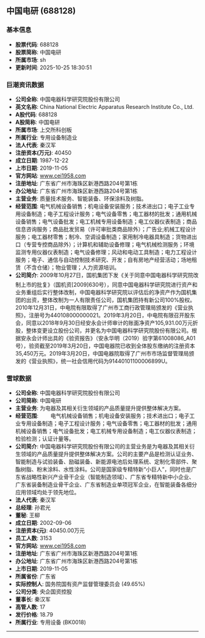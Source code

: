## 中国电研 (688128)

### 基本信息

- **股票代码**: 688128
- **股票简称**: 中国电研
- **所属市场**: sh
- **更新时间**: 2025-10-25 18:30:51

### 巨潮资讯数据

- **公司全称**: 中国电器科学研究院股份有限公司
- **英文名称**: China National Electric Apparatus Research Institute Co., Ltd.
- **A股代码**: 688128
- **A股简称**: 中国电研
- **所属市场**: 上交所科创板
- **所属行业**: 专用设备制造业
- **法人代表**: 秦汉军
- **注册资本(万元)**: 40450
- **成立日期**: 1987-12-22
- **上市日期**: 2019-11-05
- **官方网站**: www.cei1958.com
- **注册地址**: 广东省广州市海珠区新港西路204号第1栋
- **办公地址**: 广东省广州市海珠区新港西路204号第1栋
- **主营业务**: 质量技术服务、智能装备、环保涂料及树脂。
- **经营范围**: 电气机械设备销售；机电设备安装服务；技术进出口；电子工业专用设备制造；电子工程设计服务；电气设备零售；电工器材的批发；通用机械设备销售；电气设备批发；电工机械专用设备制造；电工仪器仪表制造；商品信息咨询服务；商品批发贸易（许可审批类商品除外）；广告业;机械工程设计服务；电工器材零售；制冷、空调设备制造；家用制冷电器具制造；货物进出口（专营专控商品除外）；计算机和辅助设备修理；电气机械检测服务；环境监测专用仪器仪表制造；电气设备修理；风动和电动工具制造；电力工程设计服务；电子、通信与自动控制技术研究、开发；自有房地产经营活动；场地租赁（不含仓储）；物业管理；人力资源培训。
- **公司简介**: 2009年10月27日，国机集团下发《关于同意中国电器科学研究院改制上市的批复》（国机资[2009]630号），同意中国电器科学研究院进行资产和业务重组后实行整体改制，中国电器科学研究院以评估后的净资产作为国机集团的出资，整体改制为一人有限责任公司，国机集团持有新公司100%股权。2010年12月31日，中电院有限取得了广州市工商行政管理局颁发的《营业执照》，注册号为440108000000021。2019年3月20日，中电院有限召开股东会，同意以2018年9月30日经安永会计师审计的账面净资产105,931.00万元折股，整体变更设立股份公司，并更名为中国电器科学研究院股份有限公司。根据安永会计师出具的《验资报告》（安永华明（2019）验字第61008086_A01号），验资截至2019年3月20日，中国电器院已收到全体股东缴纳的注册资本35,450万元。2019年3月20日，中国电器院取得了广州市市场监督管理局颁发的《营业执照》，统一社会信用代码为91440101100006899U。

### 雪球数据

- **公司全称**: 中国电器科学研究院股份有限公司
- **公司简称**: 中国电研
- **主营业务**: 为电器及其相关衍生领域的产品质量提升提供整体解决方案。
- **经营范围**: 　　电气机械设备销售；机电设备安装服务；技术进出口；电子工业专用设备制造；电子工程设计服务；电气设备零售；电工器材的批发；通用机械设备销售；电气设备批发；电工机械专用设备制造；电工仪器仪表制造；检验检测；认证计量等。
- **公司简介**: 中国电器科学研究院股份有限公司的主营业务是为电器及其相关衍生领域的产品质量提升提供整体解决方案。公司的主要产品是检测认证业务、智能制造与试验装备、励磁装备、新能源电池后处理系统、定制化零部件、聚酯树脂、粉末涂料、水性涂料。公司是国家级专精特新“小巨人”，同时也是广东省战略性新兴产业骨干企业（智能制造领域）、广东省专精特新中小企业、广东省装备制造业骨干企业、广东省制造业单项冠军企业，在智能装备各细分应用领域均处于领先地位。
- **法人代表**: 秦汉军
- **总经理**: 孙君光
- **董秘**: 王柳
- **成立日期**: 2002-09-06
- **注册资本(元)**: 40450.00万元
- **员工人数**: 3153
- **官方网站**: www.cei1958.com
- **注册地址**: 广东省广州市海珠区新港西路204号第1栋
- **办公地址**: 广东省广州市海珠区新港西路204号第1栋
- **上市日期**: 2019-11-05
- **所属省份**: 广东省
- **实际控制人**: 国务院国有资产监督管理委员会 (49.65%)
- **公司分类**: 央企国资控股
- **董事长**: 秦汉军
- **高管人数**: 17
- **发行价格**: 18.79
- **所属行业**: 专用设备 (BK0018)

---